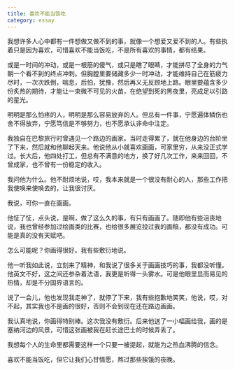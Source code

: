 ```yaml
---
title: 喜欢不能当饭吃
category: essay
---
```


我想许多人心中都有一件想做又做不到的事，就像一个想爱又爱不到的人。有些执着只是因为喜欢，可惜喜欢不能当饭吃，不是所有喜欢的事情，都有结果。
 
或是一时间的冲动，或是一根筋的傻气，或只是瞎了眼睛，才能拼尽了全身的力气朝一个看不到的终点冲刺。但胸膛里要储藏多少一时冲动，才能维持自己在筋疲力尽时，一次次跌倒，喘息，后怕，犹豫，然后再义无反顾地上路。眼里要蕴含多少份炙热的期待，才能让一束微不可见的火苗，在绝望到死的黑夜里，亮成足以引路的星光。
 
明明是那么怕疼的人，明明是那么容易放弃的人。但总有一件事，宁愿遍体鳞伤也舍不得放弃，宁愿笃信是不够努力，也不愿承认非命中注定。
 
我独自在巴黎旅行时曾遇见一个路边的画家。当时走得累了，就在他身边的台阶坐了下来，然后就和他聊起天来。他说他从小就喜欢画画，可家里穷，从来没正式学过。长大后，他四处打工，但总有不满意的地方，换了好几次工作，来来回回，不曾成家，也不曾有一份稳定的收入。
 
我问他为什么。他不耐烦地说，哎，我本来就是一个很没有耐心的人，那些工作把我使唤来使唤去的，让我很讨厌。
 
我说，可你一直在画画。
 
他怔了怔，点头说，是啊，做了这么久的事，有只有画画了。随即他有些沮丧地说，我也曾经参加过绘画类的比赛，也给很多展览投过我的画稿，都没有成功。可能是真的没有天赋吧。
 
怎么可能呢？你画得很好。我有些敷衍地说。
 
他一听我如此说，立刻来了精神，和我说了很多关于画画技巧的事，我都没听懂。他英文不好，这之间还参杂着法语，我更是听得一头雾水。可是他眼里显而易见的热情，却是不分国界语言的。
 
说了一会儿，他也发现我走神了，就停了下来，我有些抱歉地笑笑，他说，哎，对不起，其实我也不是画的很好，否则不会到现在还在路边画画。
 
我认真地说，你画得特别棒。这次我没有敷衍。后来他送了一小幅画给我，画的是塞纳河边的风景，可惜这张画被我在赶长途巴士的时候弄丢了。
 
我想每个人的生命里都需要这样一个只要一被提起，就能为之热血沸腾的信念。
 
喜欢不能当饭吃，但它让我们心甘情愿，熬过那些挨饿的夜晚。